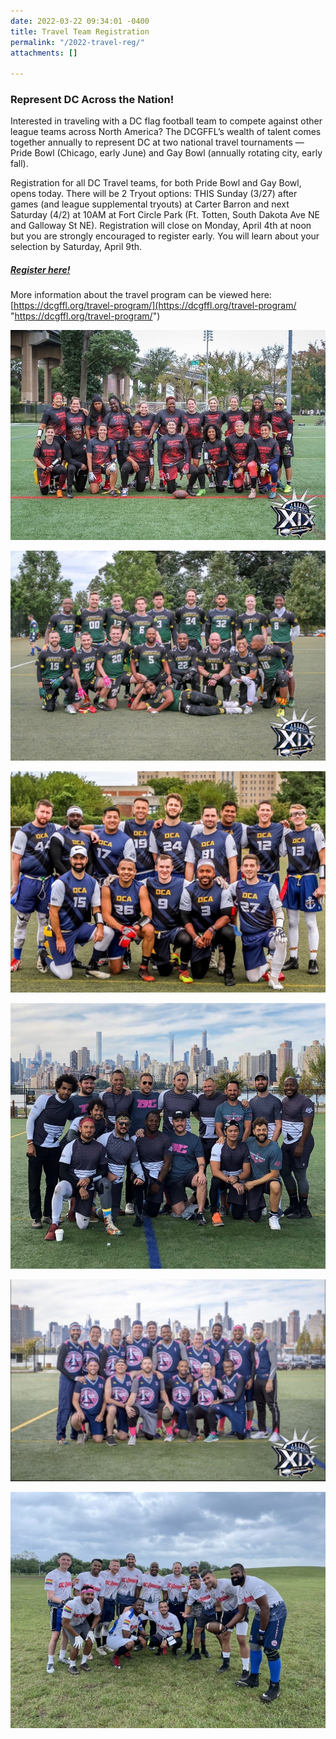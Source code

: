 ```yaml
---
date: 2022-03-22 09:34:01 -0400
title: Travel Team Registration
permalink: "/2022-travel-reg/"
attachments: []

---
```

### Represent DC Across the Nation!

Interested in traveling with a DC flag football team to compete against other league teams across North America? The DCGFFL’s wealth of talent comes together annually to represent DC at two national travel tournaments — Pride Bowl (Chicago, early June) and Gay Bowl (annually rotating city, early fall).

Registration for all DC Travel teams, for both Pride Bowl and Gay Bowl, opens today. There will be 2 Tryout options: THIS Sunday (3/27) after games (and league supplemental tryouts) at Carter Barron and next Saturday (4/2) at 10AM at Fort Circle Park (Ft. Totten, South Dakota Ave NE and Galloway St NE).  Registration will close on Monday, April 4th at noon but you are strongly encouraged to register early.  You will learn about your selection by Saturday, April 9th.

##### [**Register here!**](https://docs.google.com/forms/d/e/1FAIpQLSfvWKFUThzm0pCT563RM6LtVCYH4JCWcADSFctCBWas4Lhqhg/viewform?usp=pp_url)

More information about the travel program can be viewed here: [https://dcgffl.org/travel-program/](https://dcgffl.org/travel-program/ "https://dcgffl.org/travel-program/")

![](/img/tp-senators.jpeg)

![](/img/tp-generals.jpeg)

![](/img/tp-admirals.jpeg)

![](/img/tp-commanders.jpeg)

![](/img/tp-deltaforce.jpeg)

![](/img/2021-07-10-avengers-pride-bowl.jpeg)